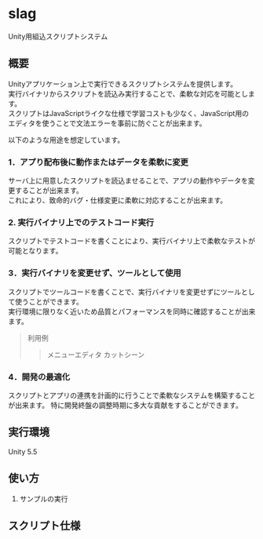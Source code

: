 # slag

Unity用組込スクリプトシステム

## 概要

Unityアプリケーション上で実行できるスクリプトシステムを提供します。  
実行バイナリからスクリプトを読込み実行することで、柔軟な対応を可能とします。  
スクリプトはJavaScriptライクな仕様で学習コストも少なく、JavaScript用のエディタを使うことで文法エラーを事前に防ぐことが出来ます。  
  
以下のような用途を想定しています。  
  
### 1．アプり配布後に動作またはデータを柔軟に変更
サーバ上に用意したスクリプトを読込ませることで、アプリの動作やデータを変更することが出来ます。    
これにより、致命的バグ・仕様変更に柔軟に対応することが出来ます。  

### 2. 実行バイナリ上でのテストコード実行
スクリプトでテストコードを書くことにより、実行バイナリ上で柔軟なテストが可能となります。  
  
### 3．実行バイナリを変更せず、ツールとして使用
スクリプトでツールコードを書くことで、実行バイナリを変更せずにツールとして使うことができます。   
実行環境に限りなく近いため品質とパフォーマンスを同時に確認することが出来ます。  
>利用例
>>メニューエディタ
>>カットシーン

### 4．開発の最適化
スクリプトとアプリの連携を計画的に行うことで柔軟なシステムを構築することが出来ます。
特に開発終盤の調整時期に多大な貢献をすることができます。

## 実行環境

Unity 5.5

## 使い方

1. サンプルの実行


## スクリプト仕様

